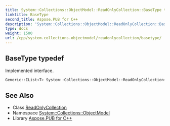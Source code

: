 ```yaml
---
title: System::Collections::ObjectModel::ReadOnlyCollection::BaseType typedef
linktitle: BaseType
second_title: Aspose.PUB for C++
description: 'System::Collections::ObjectModel::ReadOnlyCollection::BaseType typedef. Implemented interface in C++.'
type: docs
weight: 1500
url: /cpp/system.collections.objectmodel/readonlycollection/basetype/
---
```

## BaseType typedef


Implemented interface.

```cpp
Generic::IList<T> System::Collections::ObjectModel::ReadOnlyCollection< T >::BaseType
```

## See Also

* Class [ReadOnlyCollection](../)
* Namespace [System::Collections::ObjectModel](../../)
* Library [Aspose.PUB for C++](../../../)
